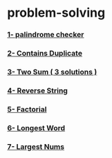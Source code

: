 # problem-solving

### [1- palindrome checker](https://github.com/Madkour17/problem-solving/blob/main/palindrome-checker.js)

### [2- Contains Duplicate](https://github.com/Madkour17/problem-solving/blob/main/contains-duplicate.js)

### [3- Two Sum ( 3 solutions )](https://github.com/Madkour17/problem-solving/blob/main/two-sum.js)

### [4- Reverse String](https://github.com/Madkour17/problem-solving/blob/main/reverse-string.js)

### [5- Factorial](https://github.com/Madkour17/problem-solving/blob/main/factorial.js)

### [6- Longest Word](https://github.com/Madkour17/problem-solving/blob/main/longest-word.js)

### [7- Largest Nums](https://github.com/Madkour17/problem-solving/blob/main/largest-nums.js)
